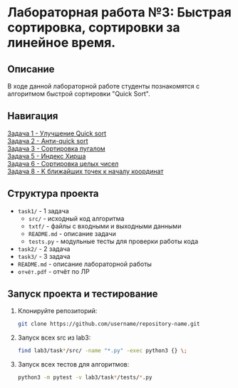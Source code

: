 # Лабораторная работа №3: Быстрая сортировка, сортировки за линейное время.

## Описание
В ходе данной лабораторной работе студенты познакомятся с алгоритмом быстрой сортировки "Quick Sort".

## Навигация
[Задача 1 - Улучшение Quick sort](task1/README.md)\
[Задача 2 - Анти-quick sort](task2/README.md)\
[Задача 3 - Сортировка пугалом](task3/README.md)\
[Задача 5 - Индекс Хирша](task4/README.md)\
[Задача 6 - Сортировка целых чисел](task5/README.md)\
[Задача 8 - K ближайших точек к началу координат](task6/README.md)

## Структура проекта
- `task1/` - 1 задача
  - `src/` - исходный код алгоритма
  - `txtf/` - файлы с входными и выходными данными
  - `README.md` - описание задачи
  - `tests.py` - модульные тесты для проверки работы кода
- `task2/` - 2 задача
- `task3/` - 3 задача
- `README.md` - описание лабораторной работы
- `отчёт.pdf` - отчёт по ЛР

## Запуск проекта и тестирование
1. Клонируйте репозиторий:
    ```bash
    git clone https://github.com/username/repository-name.git
2. Запуск всех src из lab3:
    ```bash
    find lab3/task*/src/ -name "*.py" -exec python3 {} \;
3. Запуск всех тестов для алгоритмов:
    ```bash
    python3 -m pytest -v lab3/task*/tests/*.py

